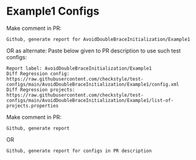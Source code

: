 # Example1 Configs
Make comment in PR:
```
Github, generate report for AvoidDoubleBraceInitialization/Example1
```
OR as alternate:
Paste below given to PR description to use such test configs:
```
Report label: AvoidDoubleBraceInitialization/Example1
Diff Regression config: https://raw.githubusercontent.com/checkstyle/test-configs/main/AvoidDoubleBraceInitialization/Example1/config.xml
Diff Regression projects: https://raw.githubusercontent.com/checkstyle/test-configs/main/AvoidDoubleBraceInitialization/Example1/list-of-projects.properties
```
Make comment in PR:
```
Github, generate report
```
OR
```
Github, generate report for configs in PR description
```
